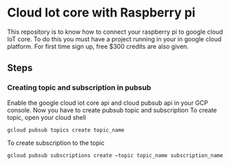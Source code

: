 # Cloud Iot core with Raspberry pi
This repository is to know how to connect your raspberry pi to google cloud IoT core. To do this you must have a project running in your in google cloud platform. For first time sign up, free $300 credits are also given.

## Steps
### Creating topic and subscription in pubsub
Enable the google cloud iot core api and cloud pubsub api in your GCP console. Now you have to create pubsub topic and subscription
To create topic, open your cloud shell
```
gcloud pubsub topics create topic_name
```
To create subscription to the topic
```
gcloud pubsub subscriptions create –topic topic_name subscription_name
```
